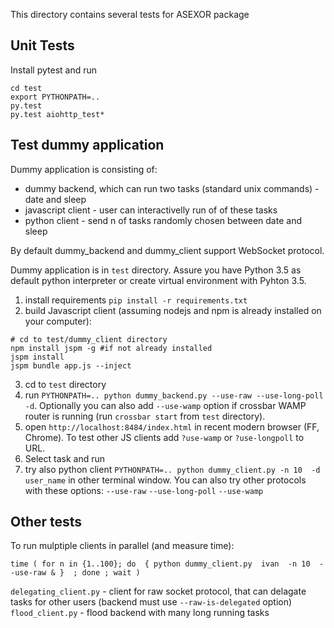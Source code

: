 This directory contains several tests for ASEXOR package

Unit Tests
----------

Install pytest and run
```
cd test
export PYTHONPATH=.. 
py.test
py.test aiohttp_test*
```

Test dummy application
-------------------------------------------------------------------------------
Dummy application is consisting of:
- dummy backend, which can run two tasks (standard unix commands) - date and sleep
- javascript client -  user can interactivelly run of of these tasks
- python client - send n of tasks randomly chosen between date and sleep

By default dummy_backend and dummy_client support WebSocket protocol.
 
Dummy application is in `test` directory. 
Assure you have Python 3.5 as default python interpreter or create virtual environment with Pyhton 3.5.
1. install requirements `pip install -r requirements.txt`
2. build  Javascript client (assuming nodejs and npm is already installed on your computer):
```
# cd to test/dummy_client directory
npm install jspm -g #if not already installed
jspm install
jspm bundle app.js --inject
```
3. cd to `test` directory
4. run `PYTHONPATH=.. python dummy_backend.py --use-raw --use-long-poll -d`. 
    Optionally you can also add `--use-wamp` option if crossbar WAMP router is running (run `crossbar start` from
    `test` directory).
5. open `http://localhost:8484/index.html` in recent modern browser (FF, Chrome).
   To test other JS clients add `?use-wamp` or `?use-longpoll` to URL.
6. Select task and run 
7. try also python client `PYTHONPATH=.. python dummy_client.py -n 10  -d user_name` in other terminal window.
   You can also try other protocols with these options: `--use-raw` `--use-long-poll` `--use-wamp`
   

Other tests
-----------
To run mulptiple clients in parallel (and measure time):
```
time ( for n in {1..100}; do  { python dummy_client.py  ivan  -n 10  --use-raw & }  ; done ; wait )
```

`delegating_client.py` - client for raw socket protocol, that can delagate tasks for other users (backend must use `--raw-is-delegated` option)
`flood_client.py` - flood backend with many long running tasks
